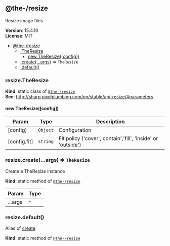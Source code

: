 <!--- Code generated by @the-/script-doc. DO NOT EDIT. -->

<a name="module_@the-/resize"></a>

## @the-/resize
Resize image files

**Version**: 15.4.10  
**License**: MIT  

* [@the-/resize](#module_@the-/resize)
    * [.TheResize](#module_@the-/resize.TheResize)
        * [new TheResize([config])](#new_module_@the-/resize.TheResize_new)
    * [.create(...args)](#module_@the-/resize.create) ⇒ <code>TheResize</code>
    * [.default()](#module_@the-/resize.default)

<a name="module_@the-/resize.TheResize"></a>

### resize.TheResize
**Kind**: static class of [<code>@the-/resize</code>](#module_@the-/resize)  
**See**: http://sharp.pixelplumbing.com/en/stable/api-resize/#parameters  
<a name="new_module_@the-/resize.TheResize_new"></a>

#### new TheResize([config])

| Param | Type | Description |
| --- | --- | --- |
| [config] | <code>Object</code> | Configuration |
| [config.fit] | <code>string</code> | Fit policy ('cover','contain','fill', 'inside' or 'outside') |

<a name="module_@the-/resize.create"></a>

### resize.create(...args) ⇒ <code>TheResize</code>
Create a TheResize instance

**Kind**: static method of [<code>@the-/resize</code>](#module_@the-/resize)  

| Param | Type |
| --- | --- |
| ...args | <code>\*</code> | 

<a name="module_@the-/resize.default"></a>

### resize.default()
Alias of [create](#module_@the-/resize.create)

**Kind**: static method of [<code>@the-/resize</code>](#module_@the-/resize)  
